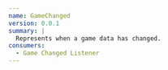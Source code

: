 ```yaml
---
name: GameChanged
version: 0.0.1
summary: |
  Represents when a game data has changed.
consumers:
  - Game Changed Listener
---
```


<NodeGraph title="Consumer / Producer Diagram" />
